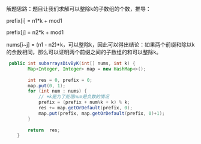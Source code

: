 解题思路：题目让我们求解可以整除k的子数组的个数，推导：

prefix[i] = n1*k + mod1

prefix[j] = n2*k + mod1

nums[i~j] = (n1 - n2)*k，可以整除k，因此可以得出结论：如果两个前缀和除以k的余数相同，那么可以证明两个前缀之间的子数组的和可以整除k。

```java
 public int subarraysDivByK(int[] nums, int k) {
        Map<Integer, Integer> map = new HashMap<>();
        
        int res = 0, prefix = 0;
        map.put(0, 1);
        for (int num : nums) {
            // +k是为了处理num是负数的情况
            prefix = (prefix + num%k + k) % k;
            res += map.getOrDefault(prefix, 0);
            map.put(prefix, map.getOrDefault(prefix, 0)+1);
        }
        
        return  res;
    }
```

